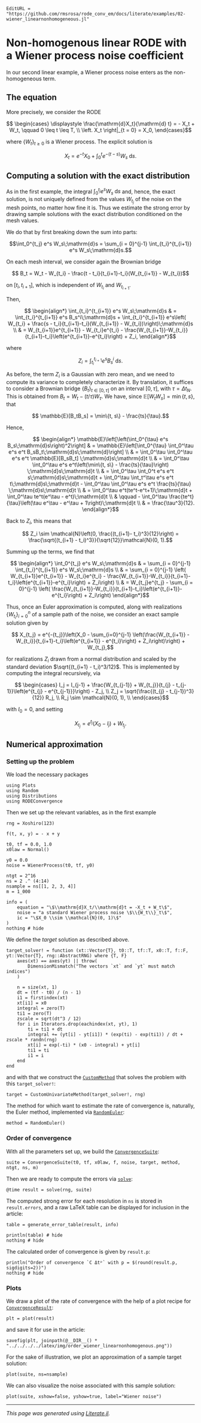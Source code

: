 ```@meta
EditURL = "https://github.com/rmsrosa/rode_conv_em/docs/literate/examples/02-wiener_linearnonhomogeneous.jl"
```

# Non-homogenous linear RODE with a Wiener process noise coefficient

In our second linear example, a Wiener process noise enters as the non-homogeneous term.

## The equation

More precisely, we consider the RODE
```math
  \begin{cases}
    \displaystyle \frac{\mathrm{d}X_t}{\mathrm{d} t} = - X_t + W_t, \qquad 0 \leq t \leq T, \\
  \left. X_t \right|_{t = 0} = X_0,
  \end{cases}
```
where $\{W_t\}_{t\geq 0}$ is a Wiener process.
The explicit solution is
```math
  X_t = e^{-t}X_0 + \int_0^t e^{-(t-s)}W_s\;\mathrm{d}s.
```

## Computing a solution with the exact distribution

As in the first example, the integral $\int_0^{t_j} e^s W_s\;\mathrm{d}s$ and, hence, the exact solution, is not uniquely defined from the values $W_{t_j}$ of the noise on the mesh points, no matter how fine it is. Thus we estimate the strong error by drawing sample solutions with the exact distribution conditioned on the mesh values.

We do that by first breaking down the sum into parts:
```math
\int_0^{t_j} e^s W_s\;\mathrm{d}s = \sum_{i = 0}^{j-1} \int_{t_i}^{t_{i+1}} e^s W_s\;\mathrm{d}s.
```

On each mesh interval, we consider again the Brownian bridge
```math
  B_t = W_t - W_{t_i} - \frac{t - t_i}{t_{i+1}-t_i}(W_{t_{i+1}} - W_{t_i})
```
on $[t_i, t_{i+1}]$, which is independent of $W_{t_i}$ and $W_{t_{i+1}}$.

Then,
```math
  \begin{align*}
      \int_{t_i}^{t_{i+1}} e^s W_s\;\mathrm{d}s & = \int_{t_i}^{t_{i+1}} e^s B_s^i\;\mathrm{d}s + \int_{t_i}^{t_{i+1}} e^s\left( W_{t_i} + \frac{s - t_i}{t_{i+1}-t_i}(W_{t_{i+1}} - W_{t_i})\right)\;\mathrm{d}s \\
      & = W_{t_{i+1}}e^{t_{i+1}} - W_{t_i}e^{t_i} - \frac{W_{t_{i+1}}-W_{t_i}}{t_{i+1}-t_i}\left(e^{t_{i+1}}-e^{t_i}\right) + Z_i,
  \end{align*}
```
where
```math
    Z_i = \int_{t_i}^{t_{i+1}} e^s B_s^i\;\mathrm{d}s.
```

As before, the term $Z_i$ is a Gaussian with zero mean, and we need to compute its variance to completely characterize it. By translation, it suffices to consider a Brownian bridge $\{B_t\}_{t\in [0, \tau]}$ on an interval $[0, \tau]$, with $\tau = \Delta t_N$. This is obtained from $B_t = W_t - (t/\tau)W_\tau$. We have, since $\mathbb{E}[W_tW_s] = \min\{t, s\}$, that
```math
   \mathbb{E}[B_tB_s] = \min\{t, s\} - \frac{ts}{\tau}.
```
Hence,
```math
      \begin{align*}
      \mathbb{E}\left[\left(\int_0^{\tau} e^s B_s\;\mathrm{d}s\right)^2\right] & = \mathbb{E}\left[\int_0^{\tau} \int_0^\tau e^s e^t B_sB_t\;\mathrm{d}s\;\mathrm{d}\right] \\
      & = \int_0^\tau \int_0^\tau e^s e^t \mathbb{E}[B_sB_t] \;\mathrm{d}s\;\mathrm{d}t \\
      & = \int_0^\tau \int_0^\tau e^s e^t\left(\min\{t, s\} - \frac{ts}{\tau}\right) \;\mathrm{d}s\;\mathrm{d}t \\
      & = \int_0^\tau \int_0^t e^s e^t s\;\mathrm{d}s\;\mathrm{d}t + \int_0^\tau \int_t^\tau e^s e^t t\;\mathrm{d}s\;\mathrm{d}t - \int_0^\tau \int_0^\tau e^s e^t \frac{ts}{\tau} \;\mathrm{d}s\;\mathrm{d}t \\
      & = \int_0^\tau e^t(te^t-e^t+1)\;\mathrm{d}t + \int_0^\tau te^t(e^\tau - e^t)\;\mathrm{d}t \\
      & \qquad - \int_0^\tau \frac{te^t}{\tau}\left(\tau e^\tau - e^\tau + 1\right)\;\mathrm{d}t \\
      & = \frac{\tau^3}{12}.
  \end{align*}
```

Back to $Z_i$, this means that
```math
     Z_i \sim \mathcal{N}\left(0, \frac{(t_{i+1}- t_i)^3}{12}\right) = \frac{\sqrt{(t_{i+1} - t_i)^3}}{\sqrt{12}}\mathcal{N}(0, 1).
```

Summing up the terms, we find that
```math
  \begin{align*}
      \int_0^{t_j} e^s W_s\;\mathrm{d}s & = \sum_{i = 0}^{j-1} \int_{t_i}^{t_{i+1}} e^s W_s\;\mathrm{d}s \\
      & = \sum_{i = 0}^{j-1} \left( W_{t_{i+1}}e^{t_{i+1}} - W_{t_i}e^{t_i} - \frac{W_{t_{i+1}}-W_{t_i}}{t_{i+1}-t_i}\left(e^{t_{i+1}}-e^{t_i}\right) + Z_i\right) \\
      & = W_{t_j}e^{t_j} - \sum_{i = 0}^{j-1} \left( \frac{W_{t_{i+1}}-W_{t_i}}{t_{i+1}-t_i}\left(e^{t_{i+1}}-e^{t_i}\right) + Z_i\right)
  \end{align*}
```

Thus, once an Euler approximation is computed, along with realizations $\{W_{t_i}\}_{i=0}^n$ of a sample path of the noise, we consider an exact sample solution given by
```math
  X_{t_j} = e^{-{t_j}}\left(X_0 - \sum_{i=0}^{j-1} \left(\frac{W_{t_{i+1}} - W_{t_i}}{t_{i+1}-t_i}\left(e^{t_{i+1}} - e^{t_i}\right) + Z_i\right)\right) + W_{t_j},
```
for realizations $Z_i$ drawn from a normal distribution and scaled by the standard deviation $\sqrt{(t_{i+1} - t_i)^3/12}$. This is implemented by computing the integral recursively, via
```math
    \begin{cases}
        I_j = I_{j-1} + \frac{W_{t_{j-1}} + W_{t_j}}{t_{j} - t_{j-1}}\left(e^{t_{j} - e^{t_{j-1}}}\right) - Z_j, \\
        Z_j = \sqrt{\frac{(t_{j} - t_{j-1})^3}{12}} R_j, \\
        R_j \sim \mathcal{N}(0, 1), \\
    \end{cases}
```
with $I_0 = 0$, and setting
```math
  X_{t_j} = e^{t_j}\left(X_0 - I_j\right) + W_{t_j}.
```

## Numerical approximation

### Setting up the problem

We load the necessary packages

````@example 02-wiener_linearnonhomogeneous
using Plots
using Random
using Distributions
using RODEConvergence
````

Then we set up the relevant variables, as in the first example

````@example 02-wiener_linearnonhomogeneous
rng = Xoshiro(123)

f(t, x, y) = - x + y

t0, tf = 0.0, 1.0
x0law = Normal()

y0 = 0.0
noise = WienerProcess(t0, tf, y0)

ntgt = 2^16
ns = 2 .^ (4:14)
nsample = ns[[1, 2, 3, 4]]
m = 1_000

info = (
    equation = "\$\\mathrm{d}X_t/\\mathrm{d}t = -X_t + W_t\$",
    noise = "a standard Wiener process noise \$\\{W_t\\}_t\$",
    ic = "\$X_0 \\sim \\mathcal{N}(0, 1)\$"
)
nothing # hide
````

We define the *target* solution as described above.

````@example 02-wiener_linearnonhomogeneous
target_solver! = function (xt::Vector{T}, t0::T, tf::T, x0::T, f::F, yt::Vector{T}, rng::AbstractRNG) where {T, F}
    axes(xt) == axes(yt) || throw(
        DimensionMismatch("The vectors `xt` and `yt` must match indices")
    )

    n = size(xt, 1)
    dt = (tf - t0) / (n - 1)
    i1 = firstindex(xt)
    xt[i1] = x0
    integral = zero(T)
    ti1 = zero(T)
    zscale = sqrt(dt^3 / 12)
    for i in Iterators.drop(eachindex(xt, yt), 1)
        ti = ti1 + dt
        integral += (yt[i] - yt[i1]) * (exp(ti) - exp(ti1)) / dt +  zscale * randn(rng)
        xt[i] = exp(-ti) * (x0 - integral) + yt[i]
        ti1 = ti
        i1 = i
    end
end
````

and with that we construct the [`CustomMethod`](@ref) that solves the problem with this `target_solver!`:

````@example 02-wiener_linearnonhomogeneous
target = CustomUnivariateMethod(target_solver!, rng)
````

The method for which want to estimate the rate of convergence is, naturally, the Euler method, implemented via [`RandomEuler`](@ref):

````@example 02-wiener_linearnonhomogeneous
method = RandomEuler()
````

### Order of convergence

With all the parameters set up, we build the [`ConvergenceSuite`](@ref):

````@example 02-wiener_linearnonhomogeneous
suite = ConvergenceSuite(t0, tf, x0law, f, noise, target, method, ntgt, ns, m)
````

Then we are ready to compute the errors via [`solve`](@ref):

````@example 02-wiener_linearnonhomogeneous
@time result = solve(rng, suite)
````

The computed strong error for each resolution in `ns` is stored in `result.errors`, and a raw LaTeX table can be displayed for inclusion in the article:

````@example 02-wiener_linearnonhomogeneous
table = generate_error_table(result, info)

println(table) # hide
nothing # hide
````

The calculated order of convergence is given by `result.p`:

````@example 02-wiener_linearnonhomogeneous
println("Order of convergence `C Δtᵖ` with p = $(round(result.p, sigdigits=2))")
nothing # hide
````

### Plots

We draw a plot of the rate of convergence with the help of a plot recipe for [`ConvergenceResult`](@ref):

````@example 02-wiener_linearnonhomogeneous
plt = plot(result)
````

and save it for use in the article:

````@example 02-wiener_linearnonhomogeneous
savefig(plt, joinpath(@__DIR__() * "../../../../latex/img/order_wiener_linearnonhomogenous.png"))
````

For the sake of illustration, we plot an approximation of a sample target solution:

````@example 02-wiener_linearnonhomogeneous
plot(suite, ns=nsample)
````

We can also visualize the noise associated with this sample solution:

````@example 02-wiener_linearnonhomogeneous
plot(suite, xshow=false, yshow=true, label="Wiener noise")
````

---

*This page was generated using [Literate.jl](https://github.com/fredrikekre/Literate.jl).*

